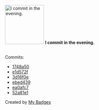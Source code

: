 <img src="https://github.com/my-badges/my-badges/blob/master/src/all-badges/time-of-commit/evening-commits.png?raw=true" alt="I commit in the evening." title="I commit in the evening." width="128">
<strong>I commit in the evening.</strong>
<br><br>

Commits:

- <a href="https://github.com/adib-yg/web/commit/1748a5097c3bb39f6eb8e2bd68cc5212aa51c83f">1748a50</a>
- <a href="https://github.com/adib-yg/web/commit/e1d572f28cd917d87bb81f6e6194fb51173a5024">e1d572f</a>
- <a href="https://github.com/adib-yg/web/commit/3d16f0e4e36d6f77975c1b71eaad2a02fbd51150">3d16f0e</a>
- <a href="https://github.com/adib-yg/web/commit/ebed439fffda8ea9ddaf19935e7e517817b81ea2">ebed439</a>
- <a href="https://github.com/adib-yg/web/commit/ea0afc74e0dad82650e461998d0f741bd09a284b">ea0afc7</a>
- <a href="https://github.com/adib-yg/web/commit/52a81e1725eeef0a11816733734d0896e20d0e6d">52a81e1</a>


Created by <a href="https://github.com/my-badges/my-badges">My Badges</a>